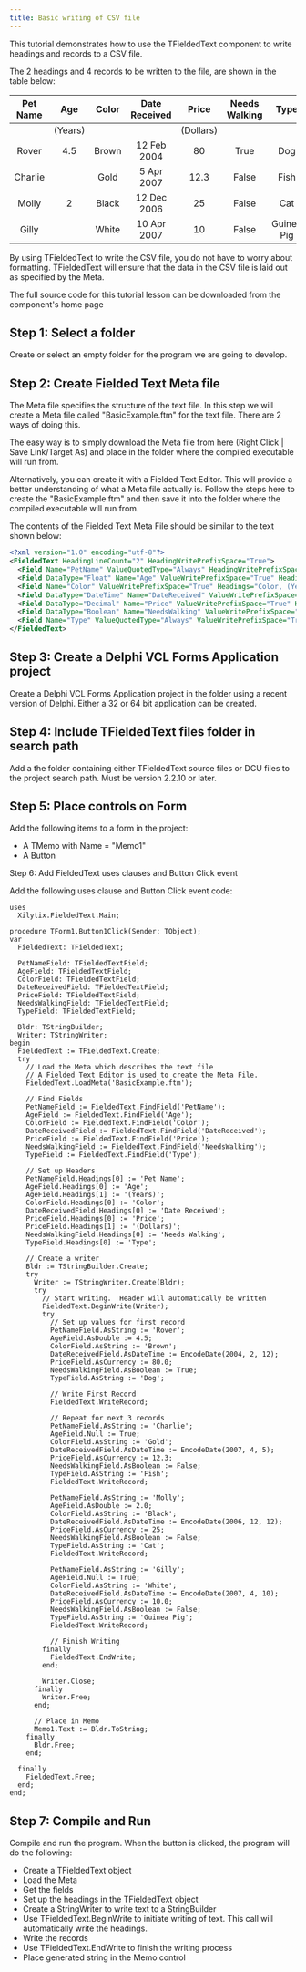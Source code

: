 ```yaml
---
title: Basic writing of CSV file
---
```


This tutorial demonstrates how to use the TFieldedText component to write headings and records to a CSV file.

The 2 headings and 4 records to be written to the file, are shown in the table below:

|Pet Name |Age     |Color  |Date Received |Price     |Needs Walking |Type       |
|:-------:|:------:|:-----:|:------------:|:--------:|:------------:|:---------:|
|         |(Years) |       |              |(Dollars) |              |           |
|Rover    |4.5     |Brown  |12 Feb 2004   |80        |True          |Dog        |
|Charlie  |        |Gold   |5 Apr 2007    |12.3      |False         |Fish       |
|Molly    |2       |Black  |12 Dec 2006   |25        |False         |Cat        |
|Gilly    |        |White  |10 Apr 2007   |10        |False         |Guinea Pig |


By using TFieldedText to write the CSV file, you do not have to worry about formatting. TFieldedText will ensure that the data in the CSV file is laid out as specified by the Meta.

The full source code for this tutorial lesson can be downloaded from the component's home page

## Step 1: Select a folder

Create or select an empty folder for the program we are going to develop.

## Step 2: Create Fielded Text Meta file

The Meta file specifies the structure of the text file.  In this step we will create a Meta file called "BasicExample.ftm" for the text file.  There are 2 ways of doing this.

The easy way is to simply download the Meta file from here (Right Click | Save Link/Target As) and place in the folder where the compiled executable will run from.

Alternatively, you can create it with a Fielded Text Editor.  This will provide a better understanding of what a Meta file actually is.  Follow the steps here to create the "BasicExample.ftm" and then save it into the folder where the compiled executable will run from.

The contents of the Fielded Text Meta File should be similar to the text shown below:

```xml
<?xml version="1.0" encoding="utf-8"?>
<FieldedText HeadingLineCount="2" HeadingWritePrefixSpace="True">
  <Field Name="PetName" ValueQuotedType="Always" HeadingWritePrefixSpace="False" Headings="Pet Name" />
  <Field DataType="Float" Name="Age" ValueWritePrefixSpace="True" Headings="Age, " />
  <Field Name="Color" ValueWritePrefixSpace="True" Headings="Color, (Years)" />
  <Field DataType="DateTime" Name="DateReceived" ValueWritePrefixSpace="True" Headings="Date Received, " Format="d MMM yyyy" />
  <Field DataType="Decimal" Name="Price" ValueWritePrefixSpace="True" Headings="Price, (Dollars)" />
  <Field DataType="Boolean" Name="NeedsWalking" ValueWritePrefixSpace="True" Headings="Needs Walking, " />
  <Field Name="Type" ValueQuotedType="Always" ValueWritePrefixSpace="True" Headings="Type" />
</FieldedText>
```

## Step 3: Create a Delphi VCL Forms Application project

Create a Delphi VCL Forms Application project in the folder using a recent version of Delphi.  Either a 32 or 64 bit application can be created.

## Step 4: Include TFieldedText files folder in search path

Add a the folder containing either TFieldedText source files or DCU files to the project search path. Must be version 2.2.10 or later.

## Step 5: Place controls on Form

Add the following items to a form in the project:

* A TMemo with Name = "Memo1"
* A Button

Step 6: Add FieldedText uses clauses and Button Click event

Add the following uses clause and Button Click event code:

```
uses
  Xilytix.FieldedText.Main;

procedure TForm1.Button1Click(Sender: TObject);
var
  FieldedText: TFieldedText;

  PetNameField: TFieldedTextField;
  AgeField: TFieldedTextField;
  ColorField: TFieldedTextField;
  DateReceivedField: TFieldedTextField;
  PriceField: TFieldedTextField;
  NeedsWalkingField: TFieldedTextField;
  TypeField: TFieldedTextField;

  Bldr: TStringBuilder;
  Writer: TStringWriter;
begin
  FieldedText := TFieldedText.Create;
  try
    // Load the Meta which describes the text file
    // A Fielded Text Editor is used to create the Meta File.
    FieldedText.LoadMeta('BasicExample.ftm');

    // Find Fields
    PetNameField := FieldedText.FindField('PetName');
    AgeField := FieldedText.FindField('Age');
    ColorField := FieldedText.FindField('Color');
    DateReceivedField := FieldedText.FindField('DateReceived');
    PriceField := FieldedText.FindField('Price');
    NeedsWalkingField := FieldedText.FindField('NeedsWalking');
    TypeField := FieldedText.FindField('Type');

    // Set up Headers
    PetNameField.Headings[0] := 'Pet Name';
    AgeField.Headings[0] := 'Age';
    AgeField.Headings[1] := '(Years)';
    ColorField.Headings[0] := 'Color';
    DateReceivedField.Headings[0] := 'Date Received';
    PriceField.Headings[0] := 'Price';
    PriceField.Headings[1] := '(Dollars)';
    NeedsWalkingField.Headings[0] := 'Needs Walking';
    TypeField.Headings[0] := 'Type';

    // Create a writer
    Bldr := TStringBuilder.Create;
    try
      Writer := TStringWriter.Create(Bldr);
      try
        // Start writing.  Header will automatically be written
        FieldedText.BeginWrite(Writer);
        try
          // Set up values for first record
          PetNameField.AsString := 'Rover';
          AgeField.AsDouble := 4.5;
          ColorField.AsString := 'Brown';
          DateReceivedField.AsDateTime := EncodeDate(2004, 2, 12);
          PriceField.AsCurrency := 80.0;
          NeedsWalkingField.AsBoolean := True;
          TypeField.AsString := 'Dog';

          // Write First Record
          FieldedText.WriteRecord;

          // Repeat for next 3 records
          PetNameField.AsString := 'Charlie';
          AgeField.Null := True;
          ColorField.AsString := 'Gold';
          DateReceivedField.AsDateTime := EncodeDate(2007, 4, 5);
          PriceField.AsCurrency := 12.3;
          NeedsWalkingField.AsBoolean := False;
          TypeField.AsString := 'Fish';
          FieldedText.WriteRecord;

          PetNameField.AsString := 'Molly';
          AgeField.AsDouble := 2.0;
          ColorField.AsString := 'Black';
          DateReceivedField.AsDateTime := EncodeDate(2006, 12, 12);
          PriceField.AsCurrency := 25;
          NeedsWalkingField.AsBoolean := False;
          TypeField.AsString := 'Cat';
          FieldedText.WriteRecord;

          PetNameField.AsString := 'Gilly';
          AgeField.Null := True;
          ColorField.AsString := 'White';
          DateReceivedField.AsDateTime := EncodeDate(2007, 4, 10);
          PriceField.AsCurrency := 10.0;
          NeedsWalkingField.AsBoolean := False;
          TypeField.AsString := 'Guinea Pig';
          FieldedText.WriteRecord;

          // Finish Writing
        finally
          FieldedText.EndWrite;
        end;

        Writer.Close;
      finally
        Writer.Free;
      end;

      // Place in Memo
      Memo1.Text := Bldr.ToString;
    finally
      Bldr.Free;
    end;

  finally
    FieldedText.Free;
  end;
end;
```

## Step 7: Compile and Run

Compile and run the program.  When the button is clicked, the program will do the following:

* Create a TFieldedText object
* Load the Meta
* Get the fields
* Set up the headings in the TFieldedText object
* Create a StringWriter to write text to a StringBuilder
* Use TFieldedText.BeginWrite to initiate writing of text.  This call will automatically write the headings.
* Write the records
* Use TFieldedText.EndWrite to finish the writing process
* Place generated string in the Memo control

